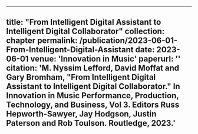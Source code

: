 ---
title: "From Intelligent Digital Assistant to Intelligent Digital Collaborator"
collection: chapter
permalink: /publication/2023-06-01-From-Intelligent-Digital-Assistant
date: 2023-06-01
venue: 'Innovation in Music'
paperurl: ''
citation: 'M. Nyssim Lefford, David Moffat and Gary Bromham, &quot;From Intelligent Digital Assistant to Intelligent Digital Collaborator.&quot; In Innovation in Music Performance, Production, Technology, and Business, Vol 3. Editors Russ Hepworth-Sawyer, Jay Hodgson, Justin Paterson and Rob Toulson. Routledge, 2023.'
--
